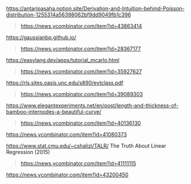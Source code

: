 https://antaripasaha.notion.site/Derivation-and-Intuition-behind-Poisson-distribution-1255314a56398062bf9dd9049fb1c396
> https://news.ycombinator.com/item?id=43863414

https://gaussianbp.github.io/
> https://news.ycombinator.com/item?id=28367177

https://easylang.dev/apps/tutorial_mcarlo.html
> https://news.ycombinator.com/item?id=35927627

https://rls.sites.oasis.unc.edu/s890/evtclass.pdf
> https://news.ycombinator.com/item?id=39089303

https://www.elegantexperiments.net/en/post/length-and-thickness-of-bamboo-internodes-a-beautiful-curve/
> https://news.ycombinator.com/item?id=40136130

https://news.ycombinator.com/item?id=41080373

https://www.stat.cmu.edu/~cshalizi/TALR/ The Truth About Linear Regression (2015)
> https://news.ycombinator.com/item?id=41111115

https://news.ycombinator.com/item?id=43200450